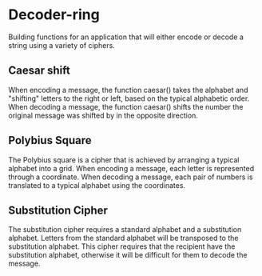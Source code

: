 # Decoder-ring
Building functions for an application that will either encode or decode a string using a variety of ciphers. 

## Caesar shift
When encoding a message, the function caesar() takes the alphabet and "shifting" letters to the right or left, based on the typical alphabetic order.
When decoding a message, the function caesar() shifts the number the original message was shifted by  in the opposite direction.

## Polybius Square
The Polybius square is a cipher that is achieved by arranging a typical alphabet into a grid. 
When encoding a message, each letter is represented through a coordinate. 
When decoding a message, each pair of numbers is translated to a typical alphabet using the coordinates.

## Substitution Cipher
The substitution cipher requires a standard alphabet and a substitution alphabet. Letters from the standard alphabet will be transposed to the substitution alphabet. This cipher requires that the recipient have the substitution alphabet, otherwise it will be difficult for them to decode the message.

